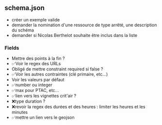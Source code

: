 ## schema.json
- créer un exemple valide
- demander la nomination d'une ressource de type arrêté, une description du schéma
- demander si Nicolas Berthelot souhaite être inclus dans la liste

### Fields
- Mettre des points à la fin ?
- ✅Voir le regex des URLs
- Obligé de mettre constraint required si false ?
- ✅Voir les autres contraintes (clé primaire, etc...)
- Voir les valeurs par défaut
- ✅number ou integer
- ✅max pour PTAC, etc...
- ✅lien vers les vignettes crit'air ?
- ❌type duration ?
- ❌revoir la regex des durées et des heures : limiter les heures et les minutes
- ✅mettre un lien vers le geojson